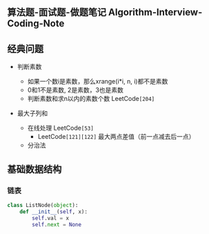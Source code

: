 ## 算法题-面试题-做题笔记 Algorithm-Interview-Coding-Note

## 经典问题
- 判断素数
    - 如果一个数i是素数，那么xrange(i*i, n, i)都不是素数
    - 0和1不是素数, 2是素数，3也是素数
    - 判断素数和求n以内的素数个数 LeetCode`[204]`

- 最大子列和
    - 在线处理 LeetCode`[53]`
        - LeetCode`[121][122]` 最大两点差值（前一点减去后一点）
    - 分治法

## 基础数据结构

### 链表
```python
class ListNode(object):
    def __init__(self, x):
        self.val = x
        self.next = None
```





